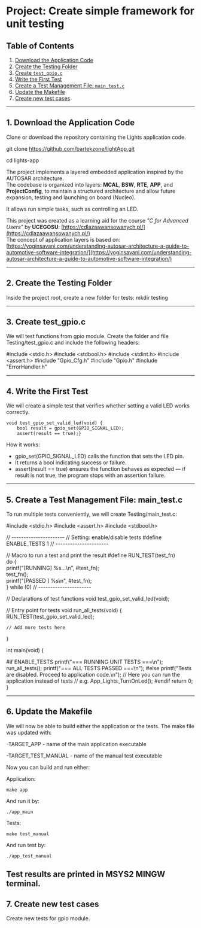 # Project: Create simple framework for unit testing

## Table of Contents
1. [Download the Application Code](#1-download-the-application-code)
2. [Create the Testing Folder](#2-create-the-testing-folder)
3. [Create `test_gpio.c`](#3-create-test_gpioc)
4. [Write the First Test](#4-write-the-first-test)
5. [Create a Test Management File: `main_test.c`](#5-create-a-test-management-file-main_testc)
6. [Update the Makefile](#6-update-the-makefile)
7. [Create new test cases](#6-create-new-testcases)

---

## 1. Download the Application Code
Clone or download the repository containing the Lights application code.

git clone https://github.com/bartekzone/lightApp.git

cd lights-app

The project implements a layered embedded application inspired by the AUTOSAR architecture.  
The codebase is organized into layers: **MCAL**, **BSW**, **RTE**, **APP**, and **ProjectConfig**, to maintain a structured architecture and allow future expansion, testing and launching on board (Nucleo).

It allows run simple tasks, such as controlling an LED.  

This project was created as a learning aid for the course *"C for Advanced Users"* by **UCEGOSU**: [https://cdlazaawansowanych.pl/](https://cdlazaawansowanych.pl/)  
The concept of application layers is based on:  
[https://yoginsavani.com/understanding-autosar-architecture-a-guide-to-automotive-software-integration/](https://yoginsavani.com/understanding-autosar-architecture-a-guide-to-automotive-software-integration/)

---

## 2. Create the Testing Folder
Inside the project root, create a new folder for tests:
    mkdir testing

---

## 3. Create test_gpio.c
We will test functions from gpio module. 
Create the folder and file Testing/test_gpio.c and include the following headers:

#include <stdio.h>
#include <stdbool.h>
#include <stdint.h>
#include <assert.h>
#include "Gpio_Cfg.h"
#include "Gpio.h"
#include "ErrorHandler.h"

---

## 4. Write the First Test
We will create a simple test that verifies whether setting a valid LED works correctly.

    void test_gpio_set_valid_led(void) {
        bool result = gpio_set(GPIO_SIGNAL_LED);
        assert(result == true);}

How it works:
- gpio_set(GPIO_SIGNAL_LED) calls the function that sets the LED pin.
- It returns a bool indicating success or failure.
- assert(result == true) ensures the function behaves as expected — if result is not true, the program stops with an assertion failure.

---

## 5. Create a Test Management File: main_test.c
To run multiple tests conveniently, we will create Testing/main_test.c:

#include <stdio.h>
#include <assert.h>
#include <stdbool.h>

// ----------------------
// Setting: enable/disable tests
#define ENABLE_TESTS 1
// ----------------------

// Macro to run a test and print the result
#define RUN_TEST(test_fn) \
    do { \
        printf("[RUNNING] %s...\n", #test_fn); \
        test_fn(); \
        printf("[PASSED ] %s\n", #test_fn); \
    } while (0)
// ----------------------

// Declarations of test functions
void test_gpio_set_valid_led(void);

// Entry point for tests
void run_all_tests(void) {
    RUN_TEST(test_gpio_set_valid_led);

    // Add more tests here
}

int main(void) {

#if ENABLE_TESTS
    printf("=== RUNNING UNIT TESTS ===\n");
    run_all_tests();
    printf("=== ALL TESTS PASSED ===\n");
#else
    printf("Tests are disabled. Proceed to application code.\n");
    // Here you can run the application instead of tests
    // e.g. App_Lights_TurnOnLed();
#endif
    return 0;
}

---

## 6. Update the Makefile
We will now be able to build either the application or the tests. The make file was updated with:

-TARGET_APP - name of the main application executable

-TARGET_TEST_MANUAL - name of the manual test executable

Now you can build and run either:

Application:

    make app
And run it by:

    ./app_main

Tests:

    make test_manual
And run test by:

    ./app_test_manual

Test results are printed in MSYS2 MINGW terminal.
---

## 7. Create new test cases
Create new tests for gpio module.
